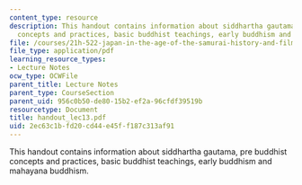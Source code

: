 ```yaml
---
content_type: resource
description: This handout contains information about siddhartha gautama, pre buddhist
  concepts and practices, basic buddhist teachings, early buddhism and mahayana buddhism.
file: /courses/21h-522-japan-in-the-age-of-the-samurai-history-and-film-fall-2006/2ec63c1bfd20cd44e45ff187c313af91_handout_lec13.pdf
file_type: application/pdf
learning_resource_types:
- Lecture Notes
ocw_type: OCWFile
parent_title: Lecture Notes
parent_type: CourseSection
parent_uid: 956c0b50-de80-15b2-ef2a-96cfdf39519b
resourcetype: Document
title: handout_lec13.pdf
uid: 2ec63c1b-fd20-cd44-e45f-f187c313af91
---
```

This handout contains information about siddhartha gautama, pre buddhist concepts and practices, basic buddhist teachings, early buddhism and mahayana buddhism.